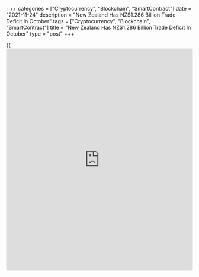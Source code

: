 +++
categories = ["Cryptocurrency", "Blockchain", "SmartContract"]
date = "2021-11-24"
description = "New Zealand Has NZ$1.286 Billion Trade Deficit In October"
tags = ["Cryptocurrency", "Blockchain", "SmartContract"]
title = "New Zealand Has NZ$1.286 Billion Trade Deficit In October"
type = "post"
+++

{{<iframe id="large-banner" src="https://www.bounty.group/#slide=27.0" width="100%" height="600" scrolling="no" style="border: 0px solid rgb(216, 221, 230); border-radius: 3px;">}}

New Zealand posted a merchandise trade deficit of NZ$1.286 billion in
October, Statistics New Zealand said on Thursday.

That follows the downwardly revised NZ$2.206 billion shortfall in
September (originally a NZ$2.171 billion deficit).

Exports climbed 12 percent on year to NZ$5.35 billion last month after
showing NZ$4.36 billion in the previous month. Imports jumped an annual
26 percent to NZ$6.64 billion, up from NZ$6.57 billion a month earlier.

For the year to October, exports were up 3.3 percent to NZ$62.1 billion
and imports spiked 16 percent to NZ$67.0 billion for a deficit of NZ$4.9
billion.

For comments and feedback [contact](https://www.playgroundfx.com/contact/): editorial@rtt[news](https://www.letsplayfx.com/blog/forex-news-website/).com

[Economic News][1]

 **What parts of the world are seeing the best (and worst) economic
performances lately? Click[here][2] to check out our [Econ Scorecard][2]
and find out! See up-to-the-moment [ranking](https://www.playgroundfx.com/blog/crypto-exchange-ranking/)s for the best and worst
performers in [GDP][3], [unemployment rate][4], [inflation][5] and much
more.**

   1. www.rtt[news](https://www.letsplayfx.com/blog/forex-news-website/).com/Content/EconomicNews.aspx
   2. www.rtt[news](https://www.letsplayfx.com/blog/forex-news-website/).com/economic-scorecard/world-rank/industrial-production/highest-performance.aspx
   3. www.rtt[news](https://www.letsplayfx.com/blog/forex-news-website/).com/economic-scorecard/world-rank/GDP/highest-performance.aspx
   4. www.rtt[news](https://www.letsplayfx.com/blog/forex-news-website/).com/economic-scorecard/world-rank/unemployment-rate/lowest-performance.aspx
   5. www.rtt[news](https://www.letsplayfx.com/blog/forex-news-website/).com/economic-scorecard/world-rank/CPI/highest-performance.aspx